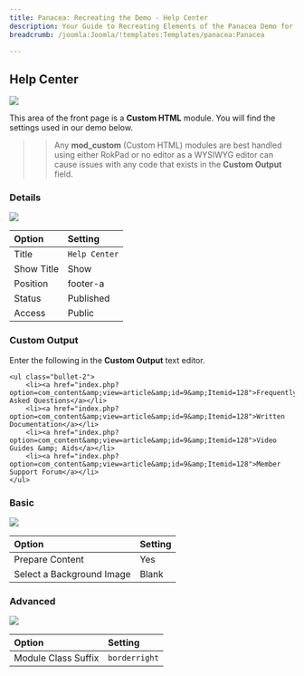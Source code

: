 ```yaml
---
title: Panacea: Recreating the Demo - Help Center
description: Your Guide to Recreating Elements of the Panacea Demo for Joomla
breadcrumb: /joomla:Joomla/!templates:Templates/panacea:Panacea

---
```


Help Center
-----

![][demo]

This area of the front page is a **Custom HTML** module. You will find the settings used in our demo below.

>> Any **mod_custom** (Custom HTML) modules are best handled using either RokPad or no editor as a WYSIWYG editor can cause issues with any code that exists in the **Custom Output** field.

### Details

![][demo2]

| Option     | Setting            |
| :--------- | :----------------- |
| Title      | `Help Center`      |
| Show Title | Show               |
| Position   | footer-a           |
| Status     | Published          |
| Access     | Public             |

### Custom Output

Enter the following in the **Custom Output** text editor.

~~~
<ul class="bullet-2">
    <li><a href="index.php?option=com_content&amp;view=article&amp;id=9&amp;Itemid=128">Frequently Asked Questions</a></li>
    <li><a href="index.php?option=com_content&amp;view=article&amp;id=9&amp;Itemid=128">Written Documentation</a></li>
    <li><a href="index.php?option=com_content&amp;view=article&amp;id=9&amp;Itemid=128">Video Guides &amp; Aids</a></li>
    <li><a href="index.php?option=com_content&amp;view=article&amp;id=9&amp;Itemid=128">Member Support Forum</a></li>
</ul>
~~~

### Basic

![][demo3]

| Option                    | Setting     |
| :----------               | :---------- |
| Prepare Content           | Yes         |
| Select a Background Image | Blank       |

### Advanced

![][demo4]

| Option              | Setting       |
| :----------         | :----------   |
| Module Class Suffix | `borderright` |

[demo]: assets/demo_7.jpeg
[demo2]: assets/demo_7a.jpeg
[demo3]: assets/demo_7b.jpeg
[demo4]: assets/demo_7c.jpeg
